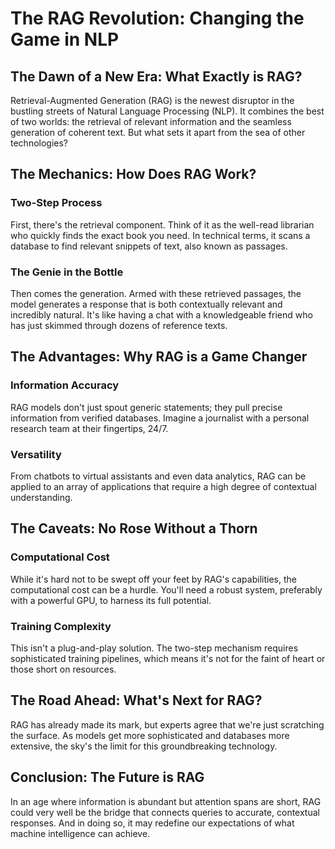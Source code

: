 # The RAG Revolution: Changing the Game in NLP

## The Dawn of a New Era: What Exactly is RAG?

Retrieval-Augmented Generation (RAG) is the newest disruptor in the bustling streets of Natural Language Processing (NLP). It combines the best of two worlds: the retrieval of relevant information and the seamless generation of coherent text. But what sets it apart from the sea of other technologies?

## The Mechanics: How Does RAG Work?

### Two-Step Process
First, there's the retrieval component. Think of it as the well-read librarian who quickly finds the exact book you need. In technical terms, it scans a database to find relevant snippets of text, also known as passages.

### The Genie in the Bottle
Then comes the generation. Armed with these retrieved passages, the model generates a response that is both contextually relevant and incredibly natural. It's like having a chat with a knowledgeable friend who has just skimmed through dozens of reference texts.

## The Advantages: Why RAG is a Game Changer

### Information Accuracy
RAG models don't just spout generic statements; they pull precise information from verified databases. Imagine a journalist with a personal research team at their fingertips, 24/7.

### Versatility
From chatbots to virtual assistants and even data analytics, RAG can be applied to an array of applications that require a high degree of contextual understanding.

## The Caveats: No Rose Without a Thorn

### Computational Cost
While it's hard not to be swept off your feet by RAG's capabilities, the computational cost can be a hurdle. You'll need a robust system, preferably with a powerful GPU, to harness its full potential.

### Training Complexity
This isn't a plug-and-play solution. The two-step mechanism requires sophisticated training pipelines, which means it's not for the faint of heart or those short on resources.

## The Road Ahead: What's Next for RAG?

RAG has already made its mark, but experts agree that we're just scratching the surface. As models get more sophisticated and databases more extensive, the sky's the limit for this groundbreaking technology.

## Conclusion: The Future is RAG

In an age where information is abundant but attention spans are short, RAG could very well be the bridge that connects queries to accurate, contextual responses. And in doing so, it may redefine our expectations of what machine intelligence can achieve.
